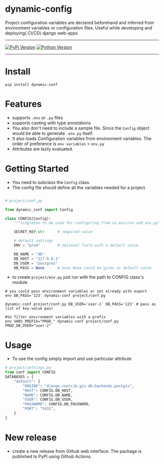 # dynamic-config
Project configuration variables are declared beforehand and inferred from environment variables or configuration files. Useful while developing and deploying( CI/CD) django web-apps

-------

[![PyPi Version](https://img.shields.io/pypi/v/dynamic-conf.svg?style=flat)](https://pypi.python.org/pypi/dynamic-conf)
[![Python Version](https://img.shields.io/pypi/pyversions/returns.svg)](https://pypi.org/project/dynamic-conf/)

-------


# Install
```
pip install dynamic-conf
```

# Features
- supports `.env` or `.py` files
- supports casting with type annotations
- You also don't need to include a sample file. Since the `Config` object would be able to generate `.env.py` itself.
- It also loads Configuration variables from environment variables.
The order of preference is `env variables` > `env.py`
- Attributes are lazily evaluated.

# Getting Started

- You need to subclass the `Config` class.
- The config file should define all the variables needed for a project.

```python

# project/conf.py

from dynamic_conf import Config

class CONFIG(Config):
    """singleton to be used for configuring from os.environ and env.py"""

    SECRET_KEY:str      # required value

    # default settings
    ENV = "prod"        # optional field with a default value

    DB_NAME = "db"
    DB_HOST = "127.0.0.1"
    DB_USER = "postgres"
    DB_PASS = None      # even None could be given as default value
```

- to create `project/env.py` just run with the path to CONFIG class's module
```shell script
# you could pass environment variables or set already with export
env DB_PASS='123' dynamic-conf project/conf.py

dynamic-conf project/conf.py DB_USER='user-1' DB_PASS='123' # pass as list of key-value pair

#to filter environment variables with a prefix
env VARS_PREFIX="PROD_" dynamic-conf project/conf.py PROD_DB_USER="user-2"
```

# Usage

- To use the config simply import and use particular attribute
```python
# project/settings.py
from conf import CONFIG
DATABASES = {
    "default": {
        "ENGINE": "django.contrib.gis.db.backends.postgis",
        "HOST": CONFIG.DB_HOST,
        "NAME": CONFIG.DB_NAME,
        "USER": CONFIG.DB_USER,
        "PASSWORD": CONFIG.DB_PASSWORD,
        "PORT": "5432",
    }
}
```

# New release

- create a new release from Github web interface. The package is published to PyPI using Github Actions.
